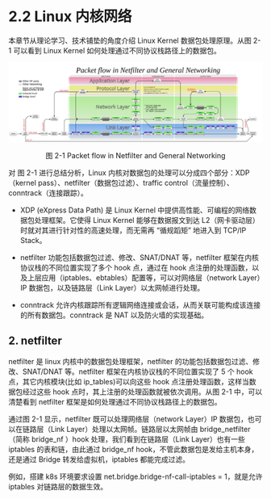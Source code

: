 # 2.2 Linux 内核网络

本章节从理论学习、技术铺垫的角度介绍 Linux Kernel 数据包处理原理。从图 2-1 可以看到 Linux Kernel 如何处理通过不同协议栈路径上的数据包。

<div  align="center">
	<img src="../assets/Netfilter-packet-flow.svg" width = "800"  align=center />
	<p>图 2-1 Packet flow in Netfilter and General Networking</p>
</div>

对 图 2-1 进行总结分析，Linux 内核对数据包的处理可以分成四个部分：XDP（kernel pass）、netfilter（数据包过滤）、traffic control（流量控制）、conntrack（连接跟踪）。

- XDP (eXpress Data Path) 是 Linux Kernel 中提供高性能、可编程的网络数据包处理框架。它使得 Linux Kernel 能够在数据报文到达 L2（网卡驱动层）时就对其进行针对性的高速处理，而无需再 “循规蹈矩” 地进入到 TCP/IP Stack。

- netfilter 功能包括数据包过滤、修改、SNAT/DNAT 等，netfilter 框架在内核协议栈的不同位置实现了多个 hook 点，通过在 hook 点注册的处理函数，以及上层应用（iptables、ebtables）配置等，可以对网络层（network Layer）IP 数据包，以及链路层（Link Layer）以太网帧进行处理。

- conntrack 允许内核跟踪所有逻辑网络连接或会话，从而关联可能构成该连接的所有数据包。conntrack 是 NAT 以及防火墙的实现基础。

## 2. netfilter


netfilter 是 linux 内核中的数据包处理框架，netfilter 的功能包括数据包过滤、修改、SNAT/DNAT 等。netfilter 框架在内核协议栈的不同位置实现了 5 个 hook 点，其它内核模块(比如 ip_tables)可以向这些 hook 点注册处理函数，这样当数据包经过这些 hook 点时，其上注册的处理函数就被依次调用。从图 2-1 中，可以清楚看到 netfilter 框架是如何处理通过不同协议栈路径上的数据包。



通过图 2-1 显示，netfilter 既可以处理网络层（network Layer）IP 数据包，也可以在链路层（Link Layer）处理以太网帧。链路层以太网帧由 bridge_netfilter（简称 bridge_nf ）hook 处理，我们看到在链路层（Link Layer）也有一些 iptables 的表和链，由此通过 bridge_nf hook，不管此数据包是发给主机本身，还是通过 Bridge 转发给虚拟机，iptables 都能完成过滤。

例如，搭建 k8s 环境要求设置 net.bridge.bridge-nf-call-iptables = 1，就是允许 iptables 对链路层的数据生效。

